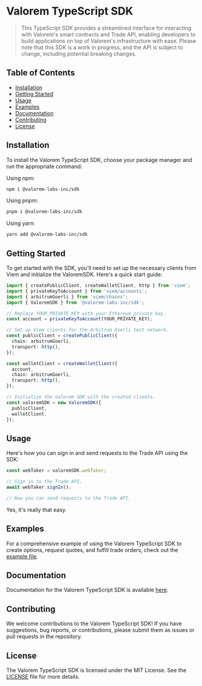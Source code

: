 # Valorem TypeScript SDK

> This TypeScript SDK provides a streamlined interface for interacting with Valorem's smart
> contracts and Trade API, enabling developers to build applications on top of Valorem's
> infrastructure with ease. Please note that this SDK is a work in progress, and the API is
> subject to change, including potential breaking changes.

## Table of Contents

- [Installation](#installation)
- [Getting Started](#getting-started)
- [Usage](#usage)
- [Examples](#examples)
- [Documentation](#documentation)
- [Contributing](#contributing)
- [License](#license)

## Installation

To install the Valorem TypeScript SDK, choose your package manager and run the appropriate command:

Using npm:

```bash
npm i @valorem-labs-inc/sdk
```

Using pnpm:

```bash
pnpm i @valorem-labs-inc/sdk
```

Using yarn:

```bash
yarn add @valorem-labs-inc/sdk
```

## Getting Started

To get started with the SDK, you'll need to set up the necessary clients from Viem and initialize
the ValoremSDK. Here's a quick start guide:

```typescript
import { createPublicClient, createWalletClient, http } from 'viem';
import { privateKeyToAccount } from 'viem/accounts';
import { arbitrumGoerli } from 'viem/chains';
import { ValoremSDK } from '@valorem-labs-inc/sdk';

// Replace YOUR_PRIVATE_KEY with your Ethereum private key.
const account = privateKeyToAccount(YOUR_PRIVATE_KEY);

// Set up Viem clients for the Arbitrum Goerli test network.
const publicClient = createPublicClient({
  chain: arbitrumGoerli,
  transport: http(),
});

const walletClient = createWalletClient({
  account,
  chain: arbitrumGoerli,
  transport: http(),
});

// Initialize the Valorem SDK with the created clients.
const valoremSDK = new ValoremSDK({
  publicClient,
  walletClient,
});
```

## Usage

Here's how you can sign in and send requests to the Trade API using the SDK:

```typescript
const webTaker = valoremSDK.webTaker;

// Sign in to the Trade API.
await webTaker.signIn();

// Now you can send requests to the Trade API.
```

Yes, it's really that easy.

## Examples

For a comprehensive example of using the Valorem TypeScript SDK to create options,
request quotes, and fulfill trade orders, check out the [example file](https://github.com/valorem-labs-inc/trade-interfaces/blob/main/examples/typescript/src/RFQ_taker.ts).

## Documentation

Documentation for the Valorem TypeScript SDK is available [here](https://valorem-labs-inc.github.io/typescript-sdk/).

## Contributing

We welcome contributions to the Valorem TypeScript SDK!
If you have suggestions, bug reports, or contributions, please submit them
as issues or pull requests in the repository.

## License

The Valorem TypeScript SDK is licensed under the MIT License.
See the [LICENSE](LICENSE) file for more details.
